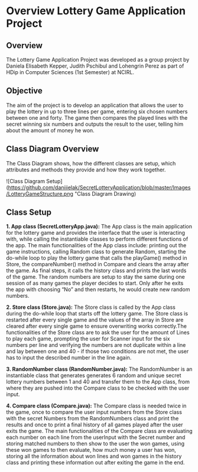 # Overview Lottery Game Application Project

## Overview
The Lottery Game Application Project was developed as a group project by	Daniela Elisabeth Kepper, Judith Pschibul and Lohengrin Perez as part of HDip in Computer Sciences (1st Semester) at NCIRL.

## Objective
The aim of the project is to develop an application that allows the user to play the lottery in up to three lines per game, entering six chosen numbers between one and forty. The game then compares the played lines with the secret winning six numbers and outputs the result to the user, telling him about the amount of money he won.

## Class Diagram Overview
The Class Diagram shows, how the different classes are setup, which attributes and methods they provide and how they work together.

![Class Diagram Setup](https://github.com/daniiielak/SecretLotteryApplication/blob/master/Images/LotteryGameStructure.png "Class Diagram Drawing)


## Class Setup
**1. App class (SecretLotteryApp.java):**
The App class is the main application for the lottery game and provides the interface that the user is interacting with, while calling the instantiable classes to perform different functions of the app. The main functionalities of the App class include: printing out the game instructions, calling Random class to generate Random, starting the do-while loop to play the lottery game that calls the playGame() method in Store, the compareNumber() method in Compare and clears the array after the game. As final steps, it calls the history class and prints the last words of the game. The random numbers are setup to stay the same during one session of as many games the player decides to start. Only after he exits the app with choosing “No” and then restarts, he would create new random numbers.

**2. Store class (Store.java):**
The Store class is called by the App class during the do-while loop that starts off the lottery game. The Store class is restarted after every single game and the values of the array in Store are cleared after every single game to ensure overwriting works correctly.The functionalities of the Store class are to ask the user for the amount of Lines to play each game, prompting the user for Scanner input for the six numbers per line and verifying the numbers are not duplicate within a line and lay between one and 40 - if those two conditions are not met, the user has to input the described number in the line again.

**3.	RandomNumber class (RandomNumber.java):**
The RandomNumber is an instantiable class that generates generates 6 random and unique secret lottery numbers between 1 and 40 and transfer them to the App class, from where they are pushed into the Compare class to be checked with the user input.

**4. Compare class (Compare.java):**
The Compare class is needed twice in the game, once to compare the user input numbers from the Store class with the secret Numbers from the RandomNumbers class and print the results and once to print a final history of all games played after the user exits the game. The main functionalities of the Compare class are evaluating each number on each line from the userInput with the Secret number and storing matched numbers to then show to the user the won games, using these won games to then evaluate, how much money a user has won, storing all the information about won lines and won games in the history class and printing these information out after exiting the game in the end.
